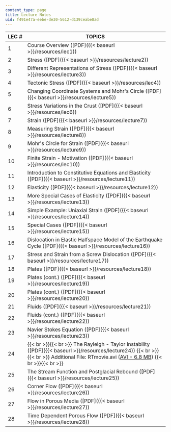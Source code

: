 ```yaml
---
content_type: page
title: Lecture Notes
uid: f491e47a-eebe-de30-5612-d139ceabe8ad
---
```


| LEC # | TOPICS |
| --- | --- |
| 1 | Course Overview ([PDF]({{< baseurl >}}/resources/lec1)) |
| 2 | Stress ([PDF]({{< baseurl >}}/resources/lecture2)) |
| 3 | Different Representations of Stress ([PDF]({{< baseurl >}}/resources/lecture3)) |
| 4 | Tectonic Stress ([PDF]({{< baseurl >}}/resources/lec4)) |
| 5 | Changing Coordinate Systems and Mohr's Circle ([PDF]({{< baseurl >}}/resources/lecture5)) |
| 6 | Stress Variations in the Crust ([PDF]({{< baseurl >}}/resources/lec6)) |
| 7 | Strain ([PDF]({{< baseurl >}}/resources/lecture7)) |
| 8 | Measuring Strain ([PDF]({{< baseurl >}}/resources/lecture8)) |
| 9 | Mohr's Circle for Strain ([PDF]({{< baseurl >}}/resources/lecture9)) |
| 10 | Finite Strain - Motivation ([PDF]({{< baseurl >}}/resources/lec10)) |
| 11 | Introduction to Constitutive Equations and Elasticity ([PDF]({{< baseurl >}}/resources/lecture11)) |
| 12 | Elasticity ([PDF]({{< baseurl >}}/resources/lecture12)) |
| 13 | More Special Cases of Elasticity ([PDF]({{< baseurl >}}/resources/lecture13)) |
| 14 | Simple Example: Uniaxial Strain ([PDF]({{< baseurl >}}/resources/lecture14)) |
| 15 | Special Cases ([PDF]({{< baseurl >}}/resources/lecture15)) |
| 16 | Dislocation in Elastic Halfspace Model of the Earthquake Cycle ([PDF]({{< baseurl >}}/resources/lecture16)) |
| 17 | Stress and Strain from a Screw Dislocation ([PDF]({{< baseurl >}}/resources/lecture17)) |
| 18 | Plates ([PDF]({{< baseurl >}}/resources/lecture18)) |
| 19 | Plates (cont.) ([PDF]({{< baseurl >}}/resources/lecture19)) |
| 20 | Plates (cont.) ([PDF]({{< baseurl >}}/resources/lecture20)) |
| 21 | Fluids ([PDF]({{< baseurl >}}/resources/lecture21)) |
| 22 | Fluids (cont.) ([PDF]({{< baseurl >}}/resources/lecture22)) |
| 23 | Navier Stokes Equation ([PDF]({{< baseurl >}}/resources/lecture23)) |
| 24 |  {{< br >}}{{< br >}} The Rayleigh - Taylor Instability ([PDF]({{< baseurl >}}/resources/lecture24)) {{< br >}}{{< br >}} Additional File: RTmovie.avi ([AVI - 6.8 MB](/ans7870/12/12.520/f05/lecturenotes/12520RTmovie.avi)) {{< br >}}{{< br >}}  |
| 25 | The Stream Function and Postglacial Rebound ([PDF]({{< baseurl >}}/resources/lecture25)) |
| 26 | Corner Flow ([PDF]({{< baseurl >}}/resources/lecture26)) |
| 27 | Flow in Porous Media ([PDF]({{< baseurl >}}/resources/lecture27)) |
| 28 | Time Dependent Porous Flow ([PDF]({{< baseurl >}}/resources/lecture28))